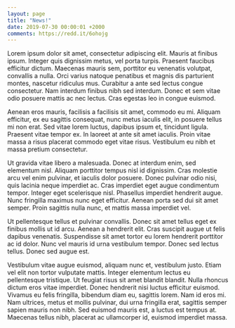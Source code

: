 ```yaml
---
layout: page
title: "News!"
date: 2019-07-30 00:00:01 +2000
comments: https://redd.it/6ohojg
---
```


Lorem ipsum dolor sit amet, consectetur adipiscing elit. Mauris at finibus ipsum. Integer quis dignissim metus, vel porta turpis. Praesent faucibus efficitur dictum. Maecenas mauris sem, porttitor eu venenatis volutpat, convallis a nulla. Orci varius natoque penatibus et magnis dis parturient montes, nascetur ridiculus mus. Curabitur a ante sed lectus congue consectetur. Nam interdum finibus nibh sed interdum. Donec et sem vitae odio posuere mattis ac nec lectus. Cras egestas leo in congue euismod.

Aenean eros mauris, facilisis a facilisis sit amet, commodo eu mi. Aliquam efficitur, ex eu sagittis consequat, nunc metus iaculis elit, in posuere tellus mi non erat. Sed vitae lorem luctus, dapibus ipsum et, tincidunt ligula. Praesent vitae tempor ex. In laoreet at ante sit amet iaculis. Proin vitae massa a risus placerat commodo eget vitae risus. Vestibulum eu nibh et massa pretium consectetur.

Ut gravida vitae libero a malesuada. Donec at interdum enim, sed elementum nisl. Aliquam porttitor tempus nisl id dignissim. Cras molestie arcu vel enim pulvinar, et iaculis dolor posuere. Donec pulvinar odio nisi, quis lacinia neque imperdiet ac. Cras imperdiet eget augue condimentum tempor. Integer eget scelerisque nisl. Phasellus imperdiet hendrerit augue. Nunc fringilla maximus nunc eget efficitur. Aenean porta sed dui sit amet semper. Proin sagittis nulla nunc, et mattis massa imperdiet vel.

Ut pellentesque tellus et pulvinar convallis. Donec sit amet tellus eget ex finibus mollis ut id arcu. Aenean a hendrerit elit. Cras suscipit augue ut felis dapibus venenatis. Suspendisse sit amet tortor eu lorem hendrerit porttitor ac id dolor. Nunc vel mauris id urna vestibulum tempor. Donec sed lectus tellus. Donec sed augue est.

Vestibulum vitae augue euismod, aliquam nunc et, vestibulum justo. Etiam vel elit non tortor vulputate mattis. Integer elementum lectus eu pellentesque tristique. Ut feugiat risus sit amet blandit blandit. Nulla rhoncus dictum eros vitae imperdiet. Donec hendrerit nisi luctus efficitur euismod. Vivamus eu felis fringilla, bibendum diam eu, sagittis lorem. Nam id eros mi. Nam ultrices, metus et mollis pulvinar, dui urna fringilla erat, sagittis semper sapien mauris non nibh. Sed euismod mauris est, a luctus est tempus at. Maecenas tellus nibh, placerat ac ullamcorper id, euismod imperdiet massa. 